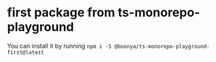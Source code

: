 # first package from ts-monorepo-playground

You can install it by running `npm i -S @boonya/ts-monorepo-playground-first@latest`
